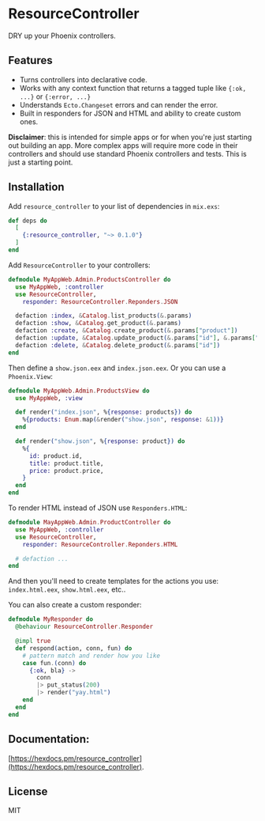 # ResourceController

DRY up your Phoenix controllers.

## Features

- Turns controllers into declarative code.
- Works with any context function that returns a tagged tuple like `{:ok, ...}` or `{:error, ...}`
- Understands `Ecto.Changeset` errors and can render the error.
- Built in responders for JSON and HTML and ability to create custom ones.

**Disclaimer**: this is intended for simple apps or for when you're just starting out building an app. More complex apps will require more code in their controllers and should use standard Phoenix controllers and tests. This is just a starting point.

## Installation

Add `resource_controller` to your list of dependencies in `mix.exs`:

```elixir
def deps do
  [
    {:resource_controller, "~> 0.1.0"}
  ]
end
```

Add `ResourceController` to your controllers:

```elixir
defmodule MyAppWeb.Admin.ProductsController do
  use MyAppWeb, :controller
  use ResourceController,
    responder: ResourceController.Reponders.JSON

  defaction :index, &Catalog.list_products(&.params)
  defaction :show, &Catalog.get_product(&.params)
  defaction :create, &Catalog.create_product(&.params["product"])
  defaction :update, &Catalog.update_product(&.params["id"], &.params["product"])
  defaction :delete, &Catalog.delete_product(&.params["id"])
end
```

Then define a `show.json.eex` and `index.json.eex`. Or you can use a `Phoenix.View`:

```elixir
defmodule MyAppWeb.Admin.ProductsView do
  use MyAppWeb, :view

  def render("index.json", %{response: products}) do
    %{products: Enum.map(&render("show.json", response: &1))}
  end

  def render("show.json", %{response: product}) do
    %{
      id: product.id,
      title: product.title,
      price: product.price,
    }
  end
end
```

To render HTML instead of JSON use `Responders.HTML`:

```elixir
defmodule MayAppWeb.Admin.ProductController do
  use MyAppWeb, :controller
  use ResourceController,
    responder: ResourceController.Reponders.HTML

  # defaction ...
end
```

And then you'll need to create templates for the actions you use: `index.html.eex`, `show.html.eex`, etc..

You can also create a custom responder:

```elixir
defmodule MyResponder do
  @behaviour ResourceController.Responder

  @impl true
  def respond(action, conn, fun) do
    # pattern match and render how you like
    case fun.(conn) do
      {:ok, bla} ->
        conn
        |> put_status(200)
        |> render("yay.html")
    end
  end
end
```

## Documentation:

[https://hexdocs.pm/resource_controller](https://hexdocs.pm/resource_controller).

## License

MIT

